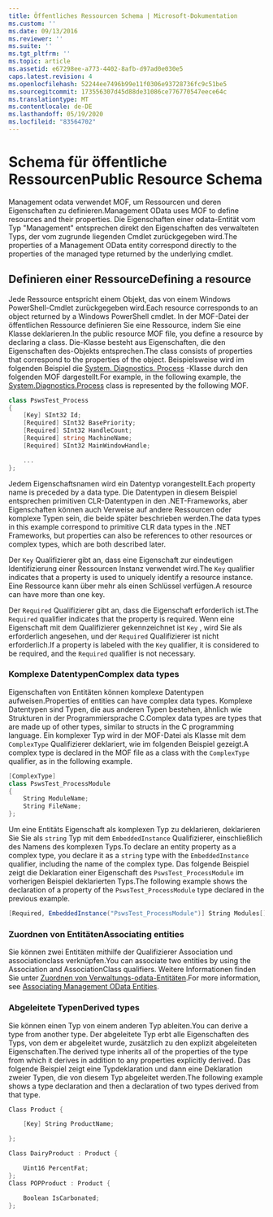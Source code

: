 ```yaml
---
title: Öffentliches Ressourcen Schema | Microsoft-Dokumentation
ms.custom: ''
ms.date: 09/13/2016
ms.reviewer: ''
ms.suite: ''
ms.tgt_pltfrm: ''
ms.topic: article
ms.assetid: e67298ee-a773-4402-8afb-d97ad0e030e5
caps.latest.revision: 4
ms.openlocfilehash: 52244ee7496b99e11f0306e93728736fc9c51be5
ms.sourcegitcommit: 173556307d45d88de31086ce776770547eece64c
ms.translationtype: MT
ms.contentlocale: de-DE
ms.lasthandoff: 05/19/2020
ms.locfileid: "83564702"
---
```

# <a name="public-resource-schema"></a><span data-ttu-id="dc875-102">Schema für öffentliche Ressourcen</span><span class="sxs-lookup"><span data-stu-id="dc875-102">Public Resource Schema</span></span>

<span data-ttu-id="dc875-103">Management odata verwendet MOF, um Ressourcen und deren Eigenschaften zu definieren.</span><span class="sxs-lookup"><span data-stu-id="dc875-103">Management OData uses MOF to define resources and their properties.</span></span> <span data-ttu-id="dc875-104">Die Eigenschaften einer odata-Entität vom Typ "Management" entsprechen direkt den Eigenschaften des verwalteten Typs, der vom zugrunde liegenden Cmdlet zurückgegeben wird.</span><span class="sxs-lookup"><span data-stu-id="dc875-104">The properties of a Management OData entity correspond directly to the properties of the managed type returned by the underlying cmdlet.</span></span>

## <a name="defining-a-resource"></a><span data-ttu-id="dc875-105">Definieren einer Ressource</span><span class="sxs-lookup"><span data-stu-id="dc875-105">Defining a resource</span></span>

<span data-ttu-id="dc875-106">Jede Ressource entspricht einem Objekt, das von einem Windows PowerShell-Cmdlet zurückgegeben wird.</span><span class="sxs-lookup"><span data-stu-id="dc875-106">Each resource corresponds to an object returned by a Windows PowerShell cmdlet.</span></span> <span data-ttu-id="dc875-107">In der MOF-Datei der öffentlichen Ressource definieren Sie eine Ressource, indem Sie eine Klasse deklarieren.</span><span class="sxs-lookup"><span data-stu-id="dc875-107">In the public resource MOF file, you define a resource by declaring a class.</span></span> <span data-ttu-id="dc875-108">Die-Klasse besteht aus Eigenschaften, die den Eigenschaften des-Objekts entsprechen.</span><span class="sxs-lookup"><span data-stu-id="dc875-108">The class consists of properties that correspond to the properties of the object.</span></span> <span data-ttu-id="dc875-109">Beispielsweise wird im folgenden Beispiel die [System. Diagnostics. Process](/dotnet/api/System.Diagnostics.Process) -Klasse durch den folgenden MOF dargestellt.</span><span class="sxs-lookup"><span data-stu-id="dc875-109">For example, in the following example, the [System.Diagnostics.Process](/dotnet/api/System.Diagnostics.Process) class is represented by the following MOF.</span></span>

```csharp
class PswsTest_Process
{
    [Key] SInt32 Id;
    [Required] SInt32 BasePriority;
    [Required] SInt32 HandleCount;
    [Required] string MachineName;
    [Required] SInt32 MainWindowHandle;

    ...
};
```

<span data-ttu-id="dc875-110">Jedem Eigenschaftsnamen wird ein Datentyp vorangestellt.</span><span class="sxs-lookup"><span data-stu-id="dc875-110">Each property name is preceded by a data type.</span></span> <span data-ttu-id="dc875-111">Die Datentypen in diesem Beispiel entsprechen primitiven CLR-Datentypen in den .NET-Frameworks, aber Eigenschaften können auch Verweise auf andere Ressourcen oder komplexe Typen sein, die beide später beschrieben werden.</span><span class="sxs-lookup"><span data-stu-id="dc875-111">The data types in this example correspond to primitive CLR data types in the .NET Frameworks, but properties can also be references to other resources or complex types, which are both described later.</span></span>

<span data-ttu-id="dc875-112">Der `Key` Qualifizierer gibt an, dass eine Eigenschaft zur eindeutigen Identifizierung einer Ressourcen Instanz verwendet wird.</span><span class="sxs-lookup"><span data-stu-id="dc875-112">The `Key` qualifier indicates that a property is used to uniquely identify a resource instance.</span></span> <span data-ttu-id="dc875-113">Eine Ressource kann über mehr als einen Schlüssel verfügen.</span><span class="sxs-lookup"><span data-stu-id="dc875-113">A resource can have more than one key.</span></span>

<span data-ttu-id="dc875-114">Der `Required` Qualifizierer gibt an, dass die Eigenschaft erforderlich ist.</span><span class="sxs-lookup"><span data-stu-id="dc875-114">The `Required` qualifier indicates that the property is required.</span></span> <span data-ttu-id="dc875-115">Wenn eine Eigenschaft mit dem Qualifizierer gekennzeichnet ist `Key` , wird Sie als erforderlich angesehen, und der `Required` Qualifizierer ist nicht erforderlich.</span><span class="sxs-lookup"><span data-stu-id="dc875-115">If a property is labeled with the `Key` qualifier, it is considered to be required, and the `Required` qualifier is not necessary.</span></span>

### <a name="complex-data-types"></a><span data-ttu-id="dc875-116">Komplexe Datentypen</span><span class="sxs-lookup"><span data-stu-id="dc875-116">Complex data types</span></span>

<span data-ttu-id="dc875-117">Eigenschaften von Entitäten können komplexe Datentypen aufweisen.</span><span class="sxs-lookup"><span data-stu-id="dc875-117">Properties of entities can have complex data types.</span></span> <span data-ttu-id="dc875-118">Komplexe Datentypen sind Typen, die aus anderen Typen bestehen, ähnlich wie Strukturen in der Programmiersprache C.</span><span class="sxs-lookup"><span data-stu-id="dc875-118">Complex data types are types that are made up of other types, similar to structs in the C programming language.</span></span> <span data-ttu-id="dc875-119">Ein komplexer Typ wird in der MOF-Datei als Klasse mit dem `ComplexType` Qualifizierer deklariert, wie im folgenden Beispiel gezeigt.</span><span class="sxs-lookup"><span data-stu-id="dc875-119">A complex type is declared in the MOF file as a class with the `ComplexType` qualifier, as in the following example.</span></span>

```csharp
[ComplexType]
class PswsTest_ProcessModule
{
    String ModuleName;
    String FileName;
};
```

<span data-ttu-id="dc875-120">Um eine Entitäts Eigenschaft als komplexen Typ zu deklarieren, deklarieren Sie Sie als `string` Typ mit dem `EmbeddedInstance` Qualifizierer, einschließlich des Namens des komplexen Typs.</span><span class="sxs-lookup"><span data-stu-id="dc875-120">To declare an entity property as a complex type, you declare it as a `string` type with the `EmbeddedInstance` qualifier, including the name of the complex type.</span></span> <span data-ttu-id="dc875-121">Das folgende Beispiel zeigt die Deklaration einer Eigenschaft des `PswsTest_ProcessModule` im vorherigen Beispiel deklarierten Typs.</span><span class="sxs-lookup"><span data-stu-id="dc875-121">The following example shows the declaration of a property of the `PswsTest_ProcessModule` type declared in the previous example.</span></span>

```csharp
[Required, EmbeddedInstance("PswsTest_ProcessModule")] String Modules[];
```

### <a name="associating-entities"></a><span data-ttu-id="dc875-122">Zuordnen von Entitäten</span><span class="sxs-lookup"><span data-stu-id="dc875-122">Associating entities</span></span>

<span data-ttu-id="dc875-123">Sie können zwei Entitäten mithilfe der Qualifizierer Association und associationclass verknüpfen.</span><span class="sxs-lookup"><span data-stu-id="dc875-123">You can associate two entities by using the Association and AssociationClass qualifiers.</span></span> <span data-ttu-id="dc875-124">Weitere Informationen finden Sie unter [Zuordnen von Verwaltungs-odata-Entitäten](./associating-management-odata-entities.md).</span><span class="sxs-lookup"><span data-stu-id="dc875-124">For more information, see [Associating Management OData Entities](./associating-management-odata-entities.md).</span></span>

### <a name="derived-types"></a><span data-ttu-id="dc875-125">Abgeleitete Typen</span><span class="sxs-lookup"><span data-stu-id="dc875-125">Derived types</span></span>

<span data-ttu-id="dc875-126">Sie können einen Typ von einem anderen Typ ableiten.</span><span class="sxs-lookup"><span data-stu-id="dc875-126">You can derive a type from another type.</span></span> <span data-ttu-id="dc875-127">Der abgeleitete Typ erbt alle Eigenschaften des Typs, von dem er abgeleitet wurde, zusätzlich zu den explizit abgeleiteten Eigenschaften.</span><span class="sxs-lookup"><span data-stu-id="dc875-127">The derived type inherits all of the properties of the type from which it derives in addition to any properties explicitly derived.</span></span> <span data-ttu-id="dc875-128">Das folgende Beispiel zeigt eine Typdeklaration und dann eine Deklaration zweier Typen, die von diesem Typ abgeleitet werden.</span><span class="sxs-lookup"><span data-stu-id="dc875-128">The following example shows a type declaration and then a declaration of two types derived from that type.</span></span>

```csharp
Class Product {

    [Key] String ProductName;

};

Class DairyProduct : Product {

    Uint16 PercentFat;
};
Class POPProduct : Product {

    Boolean IsCarbonated;
};
```
